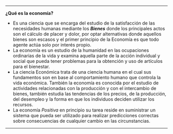  
 ---
 **¿Qué es la economía?**
 - Es una ciencia que se encarga del estudio de la satisfacción de las necesidades humanas mediante los ***Bienes*** donde los principales actos son el cálculo de placer y dolor, por optar alternativas donde aquellos bienes son escasos y el primer principio de la Economía es que todo agente actúa solo por interés propio.
 - La economía es un estudio de la humanidad en las ocupaciones ordinarias de la vida y examina aquella parte de la acción individual y social que pueda tener problemas para la obtención y uso de artículos para el bienestar.
 - La ciencia Económica trata de una ciencia humana en el cual sus fundamentos son en base al comportamiento humano que controla la vida económica. También la economía es conocida por el estudio de actividades relacionadas con la producción y con el intercambio de bienes, también estudia las tendencias de los precios, de la producción, del desempleo y la forma en que los individuos deciden utilizar los recursos.
 - La economía *Positiva* en principio su tarea reside en suministrar un sistema que pueda ser utilizado para realizar predicciones correctas sobre consecuencias de cualquier cambio en las circunstancias.
 ---